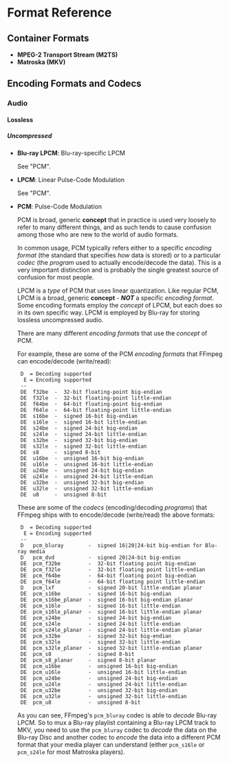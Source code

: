 # Format Reference

## Container Formats

*  **MPEG-2 Transport Stream (M2TS)**
*  **Matroska (MKV)**

## Encoding Formats and Codecs

### Audio

#### Lossless

##### Uncompressed

*  **Blu-ray LPCM**: Blu-ray-specific LPCM

    See "PCM".

*  **LPCM**: Linear Pulse-Code Modulation

    See "PCM".

*  **PCM**: Pulse-Code Modulation

    PCM is broad, generic **concept** that in practice is used very loosely to refer to many different things,
    and as such tends to cause confusion among those who are new to the world of audio formats.

    In common usage, PCM typically refers either to a specific _encoding format_
    (the standard that specifies _how_ data is stored) or to a particular _codec_
    (the _program_ used to actually encode/decode the data).  This is a very important distinction
    and is probably the single greatest source of confusion for most people.

    LPCM is a _type_ of PCM that uses linear quantization.  Like regular PCM, LPCM is a broad, generic **concept** -
    _**NOT**_ a specific _encoding format_.  Some encoding formats employ the _concept_ of LPCM, but each does so
    in its own specific way.  LPCM is employed by Blu-ray for storing lossless uncompressed audio.

    There are many different _encoding formats_ that use the _concept_ of PCM.

    For example, these are some of the PCM _encoding formats_ that FFmpeg can encode/decode (write/read):

        D  = Decoding supported
         E = Encoding supported
        --
        DE  f32be  -  32-bit floating-point big-endian
        DE  f32le  -  32-bit floating-point little-endian
        DE  f64be  -  64-bit floating-point big-endian
        DE  f64le  -  64-bit floating-point little-endian
        DE  s16be  -  signed 16-bit big-endian
        DE  s16le  -  signed 16-bit little-endian
        DE  s24be  -  signed 24-bit big-endian
        DE  s24le  -  signed 24-bit little-endian
        DE  s32be  -  signed 32-bit big-endian
        DE  s32le  -  signed 32-bit little-endian
        DE  s8     -  signed 8-bit
        DE  u16be  -  unsigned 16-bit big-endian
        DE  u16le  -  unsigned 16-bit little-endian
        DE  u24be  -  unsigned 24-bit big-endian
        DE  u24le  -  unsigned 24-bit little-endian
        DE  u32be  -  unsigned 32-bit big-endian
        DE  u32le  -  unsigned 32-bit little-endian
        DE  u8     -  unsigned 8-bit

    These are some of the _codecs_ (encoding/decoding _programs_) that FFmpeg ships with
    to encode/decode (write/read) the above formats:

        D  = Decoding supported
         E = Encoding supported
        --
        D   pcm_bluray        -  signed 16|20|24-bit big-endian for Blu-ray media
        D   pcm_dvd           -  signed 20|24-bit big-endian
        DE  pcm_f32be         -  32-bit floating point big-endian
        DE  pcm_f32le         -  32-bit floating point little-endian
        DE  pcm_f64be         -  64-bit floating point big-endian
        DE  pcm_f64le         -  64-bit floating point little-endian
        D   pcm_lxf           -  signed 20-bit little-endian planar
        DE  pcm_s16be         -  signed 16-bit big-endian
        DE  pcm_s16be_planar  -  signed 16-bit big-endian planar
        DE  pcm_s16le         -  signed 16-bit little-endian
        DE  pcm_s16le_planar  -  signed 16-bit little-endian planar
        DE  pcm_s24be         -  signed 24-bit big-endian
        DE  pcm_s24le         -  signed 24-bit little-endian
        DE  pcm_s24le_planar  -  signed 24-bit little-endian planar
        DE  pcm_s32be         -  signed 32-bit big-endian
        DE  pcm_s32le         -  signed 32-bit little-endian
        DE  pcm_s32le_planar  -  signed 32-bit little-endian planar
        DE  pcm_s8            -  signed 8-bit
        DE  pcm_s8_planar     -  signed 8-bit planar
        DE  pcm_u16be         -  unsigned 16-bit big-endian
        DE  pcm_u16le         -  unsigned 16-bit little-endian
        DE  pcm_u24be         -  unsigned 24-bit big-endian
        DE  pcm_u24le         -  unsigned 24-bit little-endian
        DE  pcm_u32be         -  unsigned 32-bit big-endian
        DE  pcm_u32le         -  unsigned 32-bit little-endian
        DE  pcm_u8            -  unsigned 8-bit

    As you can see, FFmpeg's ```pcm_bluray``` codec is able to _decode_ Blu-ray LPCM.
    So to mux a Blu-ray playlist containing a Blu-ray LPCM track to MKV, you need to use
    the ```pcm_bluray``` codec to _decode_ the data on the Blu-ray Disc and another codec
    to _encode_ the data into a different PCM format that your media player can understand
    (either ```pcm_s16le``` or ```pcm_s24le``` for most Matroska players).
